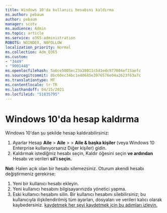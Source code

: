 ```yaml
---
title: Windows 10'da kullanıcı hesabını kaldırma
ms.author: pebaum
author: pebaum
manager: scotv
ms.audience: Admin
ms.topic: article
ms.service: o365-administration
ROBOTS: NOINDEX, NOFOLLOW
localization_priority: Normal
ms.collection: Adm_O365
ms.custom:
- "3449"
- "9001448"
ms.openlocfilehash: 5a6ce5805ec23a28011c5d1edc977804ef15aefc
ms.sourcegitcommit: 8bc60ec34bc1e40685e3976576e04a2623f63a7c
ms.translationtype: MT
ms.contentlocale: tr-TR
ms.lasthandoff: 04/15/2021
ms.locfileid: "51835795"
---
```

# <a name="remove-an-account-in-windows-10"></a>Windows 10'da hesap kaldırma

Windows 10'dan şu şekilde hesap kaldırabilirsiniz:

1. Ayarlar Hesap **Aile**  >  **Aile**  >    >  **Aile & başka kişiler** (veya Windows 10 Enterprise kullanıyorsanız Diğer kişiler) gidin.
2. Kaldırmak istediğiniz hesabı seçin, Kaldır öğesini seçin **ve ardından** Hesabı ve verileri **sil'i seçin.**
 
**Not:** Halen açık olan bir hesabı silemezsiniz.  Oturum akendi hesabı değiştirmeniz gerekirse:

1. Yeni bir kullanıcı hesabı ekleyin.
2. Yeni kullanıcı hesabını bilgisayarınızda yönetici yapma.
3. Eski kullanıcı hesabını silin. Bir kullanıcı hesabını silebilirsiniz; bu kullanıcıyla ilişkilendirilmiş tüm ayarları, dosyaları ve verileri kalıcı olarak kaybedersiniz. [kaydetmek her şeyi kaydetmek için bu adımları izleyin.](https://support.microsoft.com/help/4027408/windows-10-backup-and-restore)